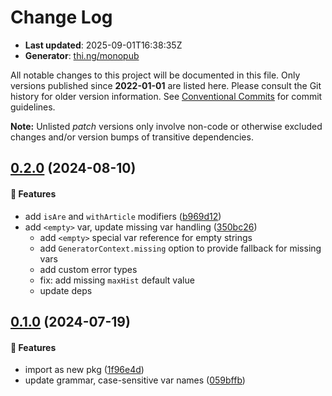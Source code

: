# Change Log

- **Last updated**: 2025-09-01T16:38:35Z
- **Generator**: [thi.ng/monopub](https://thi.ng/monopub)

All notable changes to this project will be documented in this file.
Only versions published since **2022-01-01** are listed here.
Please consult the Git history for older version information.
See [Conventional Commits](https://conventionalcommits.org/) for commit guidelines.

**Note:** Unlisted _patch_ versions only involve non-code or otherwise excluded changes
and/or version bumps of transitive dependencies.

## [0.2.0](https://github.com/thi-ng/umbrella/tree/@thi.ng/proctext@0.2.0) (2024-08-10)

#### 🚀 Features

- add `isAre` and `withArticle` modifiers ([b969d12](https://github.com/thi-ng/umbrella/commit/b969d12))
- add `<empty>` var, update missing var handling ([350bc26](https://github.com/thi-ng/umbrella/commit/350bc26))
  - add `<empty>` special var reference for empty strings
  - add `GeneratorContext.missing` option to provide fallback for missing vars
  - add custom error types
  - fix: add missing `maxHist` default value
  - update deps

## [0.1.0](https://github.com/thi-ng/umbrella/tree/@thi.ng/proctext@0.1.0) (2024-07-19)

#### 🚀 Features

- import as new pkg ([1f96e4d](https://github.com/thi-ng/umbrella/commit/1f96e4d))
- update grammar, case-sensitive var names ([059bffb](https://github.com/thi-ng/umbrella/commit/059bffb))
